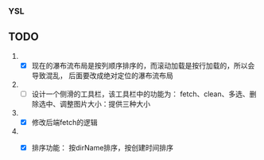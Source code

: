 ### YSL


## TODO

1. - [x] 现在的瀑布流布局是按列顺序排序的，而滚动加载是按行加载的，所以会导致混乱，
后面要改成绝对定位的瀑布流布局
2. - [ ] 设计一个侧滑的工具栏，该工具栏中的功能为：
fetch、clean、多选、删除选中、调整图片大小：提供三种大小
3. - [x] 修改后端fetch的逻辑
4. - [x] 排序功能： 按dirName排序，按创建时间排序






